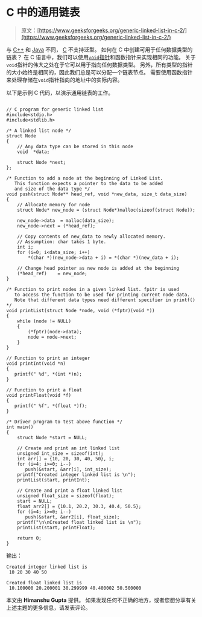 # C 中的通用链表

> 原文：[https://www.geeksforgeeks.org/generic-linked-list-in-c-2/](https://www.geeksforgeeks.org/generic-linked-list-in-c-2/)

与 [C++](https://www.geeksforgeeks.org/c-plus-plus/) 和 [Java](https://www.geeksforgeeks.org/java/) 不同， [C](https://www.geeksforgeeks.org/c/) 不支持泛型。 如何在 C 中创建可用于任何数据类型的链表？ 在 C 语言中，我们可以使用[`void`指针](http://geeksquiz.com/void-pointer-c/)和函数指针来实现相同的功能。 关于`void`指针的伟大之处在于它可以用于指向任何数据类型。 另外，所有类型的指针的大小始终是相同的，因此我们总是可以分配一个链表节点。 需要使用函数指针来处理存储在`void`指针指向的地址中的实际内容。

以下是示例 C 代码，以演示通用链表的工作。

```

// C program for generic linked list 
#include<stdio.h> 
#include<stdlib.h> 

/* A linked list node */
struct Node 
{ 
    // Any data type can be stored in this node 
    void  *data; 

    struct Node *next; 
}; 

/* Function to add a node at the beginning of Linked List. 
   This function expects a pointer to the data to be added 
   and size of the data type */
void push(struct Node** head_ref, void *new_data, size_t data_size) 
{ 
    // Allocate memory for node 
    struct Node* new_node = (struct Node*)malloc(sizeof(struct Node)); 

    new_node->data  = malloc(data_size); 
    new_node->next = (*head_ref); 

    // Copy contents of new_data to newly allocated memory. 
    // Assumption: char takes 1 byte. 
    int i; 
    for (i=0; i<data_size; i++) 
        *(char *)(new_node->data + i) = *(char *)(new_data + i); 

    // Change head pointer as new node is added at the beginning 
    (*head_ref)    = new_node; 
} 

/* Function to print nodes in a given linked list. fpitr is used 
   to access the function to be used for printing current node data. 
   Note that different data types need different specifier in printf() */
void printList(struct Node *node, void (*fptr)(void *)) 
{ 
    while (node != NULL) 
    { 
        (*fptr)(node->data); 
        node = node->next; 
    } 
} 

// Function to print an integer 
void printInt(void *n) 
{ 
   printf(" %d", *(int *)n); 
} 

// Function to print a float 
void printFloat(void *f) 
{ 
   printf(" %f", *(float *)f); 
} 

/* Driver program to test above function */
int main() 
{ 
    struct Node *start = NULL; 

    // Create and print an int linked list 
    unsigned int_size = sizeof(int); 
    int arr[] = {10, 20, 30, 40, 50}, i; 
    for (i=4; i>=0; i--) 
       push(&start, &arr[i], int_size); 
    printf("Created integer linked list is \n"); 
    printList(start, printInt); 

    // Create and print a float linked list 
    unsigned float_size = sizeof(float); 
    start = NULL; 
    float arr2[] = {10.1, 20.2, 30.3, 40.4, 50.5}; 
    for (i=4; i>=0; i--) 
       push(&start, &arr2[i], float_size); 
    printf("\n\nCreated float linked list is \n"); 
    printList(start, printFloat); 

    return 0; 
} 

```

输出：

```
Created integer linked list is
 10 20 30 40 50

Created float linked list is
 10.100000 20.200001 30.299999 40.400002 50.500000
```

本文由 **Himanshu Gupta** 提供。 如果发现任何不正确的地方，或者您想分享有关上述主题的更多信息，请发表评论。

